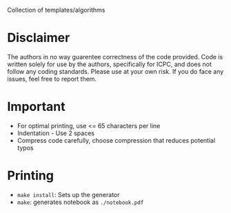 Collection of templates/algorithms

Disclaimer
===========
The authors in no way guarentee correctness of the code provided. Code is written solely for use by the authors, specifically for ICPC, and does not follow any coding standards.
Please use at your own risk. If you do face any issues, feel free to report them.

Important
=================
- For optimal printing, use <= 65 characters per line
- Indentation - Use 2 spaces
- Compress code carefully, choose compression that reduces potential typos

Printing
=================
- `make install`: Sets up the generator
- `make`: generates notebook as `./notebook.pdf`

